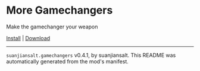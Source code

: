 # More Gamechangers

Make the gamechanger your weapon

[Install](https://hitman-resources.netlify.app/smf-install-link/https://github.com/suanjiansalt/GameChangersVariation/releases/latest/download/mod.framework.zip) | [Download](https://github.com/suanjiansalt/GameChangersVariation/releases/latest/download/mod.framework.zip)

---

`suanjiansalt.gamechangers` v0.4.1, by suanjiansalt. This README was automatically generated from the mod's manifest.
